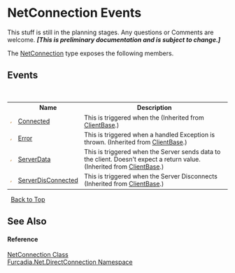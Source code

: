 # NetConnection Events
This stuff is still in the planning stages. Any questions or Comments are welcome. _**\[This is preliminary documentation and is subject to change.\]**_

The <a href="T_Furcadia_Net_DirectConnection_NetConnection">NetConnection</a> type exposes the following members.


## Events
&nbsp;<table><tr><th></th><th>Name</th><th>Description</th></tr><tr><td>![Public event](media/pubevent.gif "Public event")</td><td><a href="E_Furcadia_Net_DirectConnection_ClientBase_Connected">Connected</a></td><td>
This is triggered when the
 (Inherited from <a href="T_Furcadia_Net_DirectConnection_ClientBase">ClientBase</a>.)</td></tr><tr><td>![Public event](media/pubevent.gif "Public event")</td><td><a href="E_Furcadia_Net_DirectConnection_ClientBase_Error">Error</a></td><td>
This is triggered when a handled Exception is thrown.
 (Inherited from <a href="T_Furcadia_Net_DirectConnection_ClientBase">ClientBase</a>.)</td></tr><tr><td>![Public event](media/pubevent.gif "Public event")</td><td><a href="E_Furcadia_Net_DirectConnection_ClientBase_ServerData">ServerData</a></td><td>
This is triggered when the Server sends data to the client. Doesn't expect a return value.
 (Inherited from <a href="T_Furcadia_Net_DirectConnection_ClientBase">ClientBase</a>.)</td></tr><tr><td>![Public event](media/pubevent.gif "Public event")</td><td><a href="E_Furcadia_Net_DirectConnection_ClientBase_ServerDisConnected">ServerDisConnected</a></td><td>
This is triggered when the Server Disconnects
 (Inherited from <a href="T_Furcadia_Net_DirectConnection_ClientBase">ClientBase</a>.)</td></tr></table>&nbsp;
<a href="#netconnection-events">Back to Top</a>

## See Also


#### Reference
<a href="T_Furcadia_Net_DirectConnection_NetConnection">NetConnection Class</a><br /><a href="N_Furcadia_Net_DirectConnection">Furcadia.Net.DirectConnection Namespace</a><br />